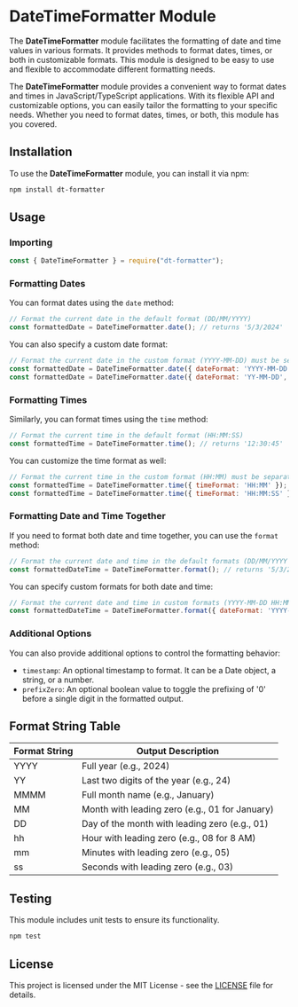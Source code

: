 # DateTimeFormatter Module

The **DateTimeFormatter** module facilitates the formatting of date and time values in various formats. It provides methods to format dates, times, or both in customizable formats. This module is designed to be easy to use and flexible to accommodate different formatting needs.

The **DateTimeFormatter** module provides a convenient way to format dates and times in JavaScript/TypeScript applications. With its flexible API and customizable options, you can easily tailor the formatting to your specific needs. Whether you need to format dates, times, or both, this module has you covered.

## Installation

To use the **DateTimeFormatter** module, you can install it via npm:

```bash
npm install dt-formatter
```

## Usage

### Importing

```javascript
const { DateTimeFormatter } = require("dt-formatter");
```

### Formatting Dates

You can format dates using the `date` method:

```javascript
// Format the current date in the default format (DD/MM/YYYY)
const formattedDate = DateTimeFormatter.date(); // returns '5/3/2024'
```

You can also specify a custom date format:

```javascript
// Format the current date in the custom format (YYYY-MM-DD) must be separated with a '-'
const formattedDate = DateTimeFormatter.date({ dateFormat: 'YYYY-MM-DD' }); // returns '2024/3/5'
const formattedDate = DateTimeFormatter.date({ dateFormat: 'YY-MM-DD', prefixZero: true }); // returns '24/03/05'
```

### Formatting Times

Similarly, you can format times using the `time` method:

```javascript
// Format the current time in the default format (HH:MM:SS)
const formattedTime = DateTimeFormatter.time(); // returns '12:30:45'
```

You can customize the time format as well:

```javascript
// Format the current time in the custom format (HH:MM) must be separated with a ':'
const formattedTime = DateTimeFormatter.time({ timeFormat: 'HH:MM' }); // returns '12:30'
const formattedTime = DateTimeFormatter.time({ timeFormat: 'HH:MM:SS' }); // returns '12:30:45'
```

### Formatting Date and Time Together

If you need to format both date and time together, you can use the `format` method:

```javascript
// Format the current date and time in the default formats (DD/MM/YYYY HH:MM:SS)
const formattedDateTime = DateTimeFormatter.format(); // returns '5/3/2024 12:30:45'
```

You can specify custom formats for both date and time:

```javascript
// Format the current date and time in custom formats (YYYY-MM-DD HH:MM)
const formattedDateTime = DateTimeFormatter.format({ dateFormat: 'YYYY-MM-DD', timeFormat: 'HH:MM' }); // returns '2024/5/3 12:30'
```

### Additional Options

You can also provide additional options to control the formatting behavior:

- `timestamp`: An optional timestamp to format. It can be a Date object, a string, or a number.
- `prefixZero`: An optional boolean value to toggle the prefixing of '0' before a single digit in the formatted output.

## Format String Table

| Format String | Output Description                              |
|---------------|-------------------------------------------------|
| YYYY          | Full year (e.g., 2024)                          |
| YY            | Last two digits of the year (e.g., 24)          |
| MMMM          | Full month name (e.g., January)                 |
| MM            | Month with leading zero (e.g., 01 for January)  |
| DD            | Day of the month with leading zero (e.g., 01)   |
| hh            | Hour with leading zero (e.g., 08 for 8 AM)      |
| mm            | Minutes with leading zero (e.g., 05)            |
| ss            | Seconds with leading zero (e.g., 03)            |


## Testing

This module includes unit tests to ensure its functionality.

```bash
npm test
```

## License

This project is licensed under the MIT License - see the [LICENSE](LICENSE) file for details.